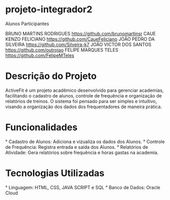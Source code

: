 # projeto-integrador2

Alunos Participantes

BRUNO MARTINS RODRIGUES https://github.com/brunomartinsr
CAUE KENZO FELICIANO https://github.com/CaueFeliciano
JOÃO PEDRO DA SILVEIRA https://github.com/Silveira-k7
JOÃO VICTOR DOS SANTOS https://github.com/outrojao
FELIPE MARQUES TELES https://github.com/FelipeMTeles

# Descrição do Projeto
ActiveFit é um projeto acadêmico desenvolvido para gerenciar academias, facilitando o cadastro de alunos, controle de frequência e organização de relatórios de treinos.
O sistema foi pensado para ser simples e intuitivo, visando a organização dos dados dos frequentadores de maneira prática.

# Funcionalidades 
° Cadastro de Alunos: Adiciona e vizualiza os dados dos Alunos.
° Controle de Frequência: Registra entrada e saída dos Alunos. 
° Relatórios de Atividade: Gera relatórios sobre frequência e horas gastas na academia.

# Tecnologias Utilizadas
° Linguagem: HTML, CSS, JAVA SCRIPT e SQL
° Banco de Dados: Oracle Cloud

